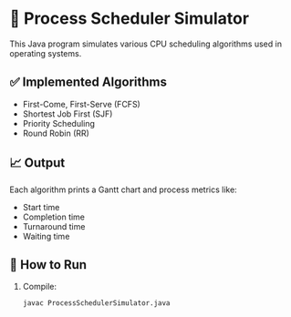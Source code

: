 # 🧠 Process Scheduler Simulator

This Java program simulates various CPU scheduling algorithms used in operating systems.

## ✅ Implemented Algorithms

- First-Come, First-Serve (FCFS)
- Shortest Job First (SJF)
- Priority Scheduling
- Round Robin (RR)

## 📈 Output
Each algorithm prints a Gantt chart and process metrics like:
- Start time
- Completion time
- Turnaround time
- Waiting time

## 🧪 How to Run
1. Compile:
   ```bash
   javac ProcessSchedulerSimulator.java
